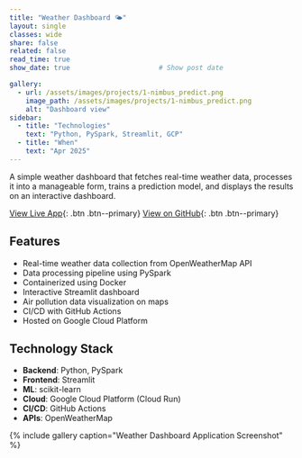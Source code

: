 ```yaml
---
title: "Weather Dashboard 🌤️"
layout: single
classes: wide
share: false
related: false
read_time: true
show_date: true                      # Show post date

gallery:
  - url: /assets/images/projects/1-nimbus_predict.png
    image_path: /assets/images/projects/1-nimbus_predict.png
    alt: "Dashboard view"
sidebar:
  - title: "Technologies"
    text: "Python, PySpark, Streamlit, GCP"
  - title: "When"
    text: "Apr 2025"
---
```


A simple weather dashboard that fetches real-time weather data, processes it into a manageable form, trains a prediction model, and displays the results on an interactive dashboard.

[View Live App](https://nimbus-predict-645776801901.europe-west2.run.app){: .btn .btn--primary}
[View on GitHub](https://github.com/riobanerjee/nimbus-predict){: .btn .btn--primary}

## Features

- Real-time weather data collection from OpenWeatherMap API
- Data processing pipeline using PySpark
- Containerized using Docker
- Interactive Streamlit dashboard
- Air pollution data visualization on maps
- CI/CD with GitHub Actions
- Hosted on Google Cloud Platform

## Technology Stack

- **Backend**: Python, PySpark
- **Frontend**: Streamlit
- **ML**: scikit-learn
- **Cloud**: Google Cloud Platform (Cloud Run)
- **CI/CD**: GitHub Actions
- **APIs**: OpenWeatherMap

{% include gallery caption="Weather Dashboard Application Screenshot" %}